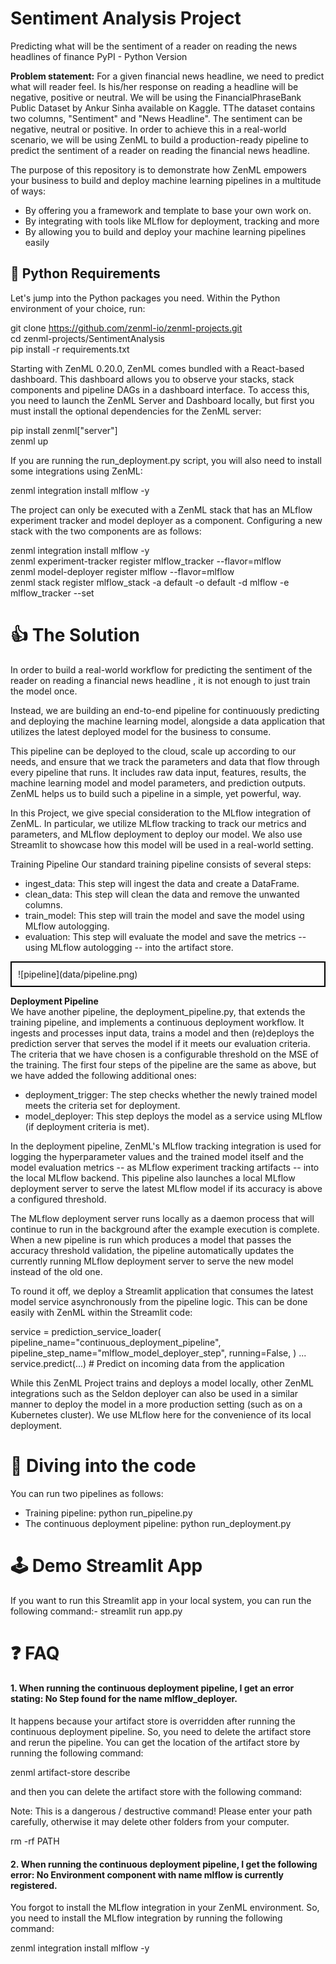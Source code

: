 
# Sentiment Analysis Project

Predicting what will be the sentiment of a reader on reading the news headlines of finance PyPI - Python Version

**Problem statement:**  For a given financial news headline, we need to predict what will reader feel. Is his/her response on reading a headline will be negative, positive or neutral. We will be using the FinancialPhraseBank Public Dataset by Ankur Sinha available on Kaggle. TThe dataset contains two columns, "Sentiment" and "News Headline". The sentiment can be negative, neutral or positive. In order to achieve this in a real-world scenario, we will be using ZenML to build a production-ready pipeline to predict the sentiment of a reader on reading the financial news headline.

The purpose of this repository is to demonstrate how ZenML empowers your business to build and deploy machine learning pipelines in a multitude of ways:

* By offering you a framework and template to base your own work on. 
* By integrating with tools like MLflow for deployment, tracking and more 
* By allowing you to build and deploy your machine learning pipelines easily 


## 🐍 Python Requirements

Let's jump into the Python packages you need. Within the Python environment of your choice, run:

git clone https://github.com/zenml-io/zenml-projects.git  
cd zenml-projects/SentimentAnalysis  
pip install -r requirements.txt

Starting with ZenML 0.20.0, ZenML comes bundled with a React-based dashboard. This dashboard allows you to observe your stacks, stack components and pipeline DAGs in a dashboard interface. To access this, you need to launch the ZenML Server and Dashboard locally, but first you must install the optional dependencies for the ZenML server:

pip install zenml["server"]  
zenml up

If you are running the run_deployment.py script, you will also need to install some integrations using ZenML:

zenml integration install mlflow -y

The project can only be executed with a ZenML stack that has an MLflow experiment tracker and model deployer as a component. Configuring a new stack with the two components are as follows:

zenml integration install mlflow -y  
zenml experiment-tracker register mlflow_tracker --flavor=mlflow  
zenml model-deployer register mlflow --flavor=mlflow  
zenml stack register mlflow_stack -a default -o default -d mlflow -e mlflow_tracker --set


# 👍 The Solution
In order to build a real-world workflow for predicting the sentiment of the reader on reading a financial news headline , it is not enough to just train the model once.

Instead, we are building an end-to-end pipeline for continuously predicting and deploying the machine learning model, alongside a data application that utilizes the latest deployed model for the business to consume.

This pipeline can be deployed to the cloud, scale up according to our needs, and ensure that we track the parameters and data that flow through every pipeline that runs. It includes raw data input, features, results, the machine learning model and model parameters, and prediction outputs. ZenML helps us to build such a pipeline in a simple, yet powerful, way.

In this Project, we give special consideration to the MLflow integration of ZenML. In particular, we utilize MLflow tracking to track our metrics and parameters, and MLflow deployment to deploy our model. We also use Streamlit to showcase how this model will be used in a real-world setting.

Training Pipeline Our standard training pipeline consists of several steps:

* ingest_data: This step will ingest the data and create a DataFrame. 
* clean_data: This step will clean the data and remove the unwanted columns. 
* train_model: This step will train the model and save the model using MLflow autologging. 
* evaluation: This step will evaluate the model and save the metrics -- using MLflow autologging -- into the artifact store.    


<div style="border: 2px solid #000000; padding: 10px;">
   ![pipeline](data/pipeline.png)
</div>



**Deployment Pipeline**  
We have another pipeline, the deployment_pipeline.py, that extends the training pipeline, and implements a continuous deployment workflow. It ingests and processes input data, trains a model and then (re)deploys the prediction server that serves the model if it meets our evaluation criteria. The criteria that we have chosen is a configurable threshold on the MSE of the training. The first four steps of the pipeline are the same as above, but we have added the following additional ones:

* deployment_trigger: The step checks whether the newly trained model meets the criteria set for deployment. 
* model_deployer: This step deploys the model as a service using MLflow (if deployment criteria is met). 

In the deployment pipeline, ZenML's MLflow tracking integration is used for logging the hyperparameter values and the trained model itself and the model evaluation metrics -- as MLflow experiment tracking artifacts -- into the local MLflow backend. This pipeline also launches a local MLflow deployment server to serve the latest MLflow model if its accuracy is above a configured threshold.

The MLflow deployment server runs locally as a daemon process that will continue to run in the background after the example execution is complete. When a new pipeline is run which produces a model that passes the accuracy threshold validation, the pipeline automatically updates the currently running MLflow deployment server to serve the new model instead of the old one.

To round it off, we deploy a Streamlit application that consumes the latest model service asynchronously from the pipeline logic. This can be done easily with ZenML within the Streamlit code:

service = prediction_service_loader( pipeline_name="continuous_deployment_pipeline", pipeline_step_name="mlflow_model_deployer_step", running=False, ) ... service.predict(...) # Predict on incoming data from the application 

While this ZenML Project trains and deploys a model locally, other ZenML integrations such as the Seldon deployer can also be used in a similar manner to deploy the model in a more production setting (such as on a Kubernetes cluster). We use MLflow here for the convenience of its local deployment.


# 📓 Diving into the code
You can run two pipelines as follows:

* Training pipeline:
python run_pipeline.py
* The continuous deployment pipeline:
python run_deployment.py



# 🕹 Demo Streamlit App
If you want to run this Streamlit app in your local system, you can run the following command:-
streamlit run app.py



# ❓ FAQ

#### 1. When running the continuous deployment pipeline, I get an error stating: No Step found for the name mlflow_deployer.

It happens because your artifact store is overridden after running the continuous deployment pipeline. So, you need to delete the artifact store and rerun the pipeline. You can get the location of the artifact store by running the following command:

zenml artifact-store describe

and then you can delete the artifact store with the following command:

Note: This is a dangerous / destructive command! Please enter your path carefully, otherwise it may delete other folders from your computer.

rm -rf PATH


####  2. When running the continuous deployment pipeline, I get the following error: No Environment component with name mlflow is currently registered.

You forgot to install the MLflow integration in your ZenML environment. So, you need to install the MLflow integration by running the following command:

zenml integration install mlflow -y

